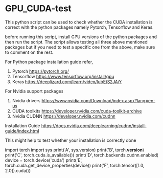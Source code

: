 # GPU_CUDA-test
This python script can be used to check whether the CUDA installation is correct with the python packages namely Pytorch, Tensorflow and Keras.   

before running this script, install GPU versions of the python packages and then run the script. The script allows testing all three above mentioned packages 
but if you need to test a specific one from the above, make sure to comment on the rest. 

For Python package installation guide refer, 

1. Pytorch https://pytorch.org/
2. Tensorflow https://www.tensorflow.org/install/gpu
3. Keras  https://deeplizard.com/learn/video/IubEtS2JAiY

For Nvidia support packages
1. Nvidia drivers https://www.nvidia.com/Download/index.aspx?lang=en-us
2. CUDA toolkits https://developer.nvidia.com/cuda-toolkit-archive
3. Nvidia CUDNN https://developer.nvidia.com/cudnn

Installation Guide https://docs.nvidia.com/deeplearning/cudnn/install-guide/index.html 


This might help to test whether your installation is correctly done

import torch
import sys
print('A', sys.version)
print('B', torch.__version__)
print('C', torch.cuda.is_available())
print('D', torch.backends.cudnn.enabled)
device = torch.device('cuda')
print('E', torch.cuda.get_device_properties(device))
print('F', torch.tensor([1.0, 2.0]).cuda())
